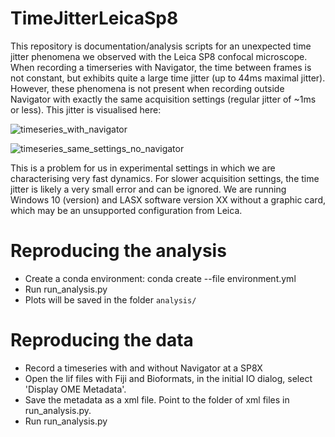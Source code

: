# TimeJitterLeicaSp8

This repository is documentation/analysis scripts for an unexpected time jitter phenomena we observed with the Leica SP8 confocal microscope. When recording a timerseries with Navigator, the time between frames is not constant, but exhibits quite a large time jitter (up to 44ms maximal jitter). However, these phenomena is not present when recording outside Navigator with exactly the same acquisition settings (regular jitter of ~1ms or less). This jitter is visualised here:

![timeseries_with_navigator](https://github.com/JoeGreiner/TimeJitterLeicaSp8/assets/24453528/cb76c193-8531-4013-bb56-c33843ab4fb8)

![timeseries_same_settings_no_navigator](https://github.com/JoeGreiner/TimeJitterLeicaSp8/assets/24453528/2ab60260-a0eb-4d1a-9632-813f6605580b)

This is a problem for us in experimental settings in which we are characterising very fast dynamics. For slower acquisition settings, the time jitter is likely a very small error and can be ignored. We are running Windows 10 (version) and LASX software version XX without a graphic card, which may be an unsupported configuration from Leica. 

# Reproducing the analysis
* Create a conda environment: conda create --file environment.yml
* Run run_analysis.py
* Plots will be saved in the folder `analysis/`

# Reproducing the data
* Record a timeseries with and without Navigator at a SP8X 
* Open the lif files with Fiji and Bioformats, in the initial IO dialog, select 'Display OME Metadata'.
* Save the metadata as a xml file. Point to the folder of xml files in run_analysis.py.
* Run run_analysis.py

